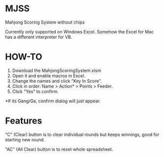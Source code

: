 MJSS
=

Mahjong Scoring System without chips

Currently only supported on Windows Excel. Somehow the Excel for Mac has a different interpreter for VB.


HOW-TO
=
1. Download the MahjongScoringSystem.xlsm
2. Open it and enable macros in Excel.
3. Change the names and click "Key In Score".
4. Click in order: Name > Action* > Points > Feeder. 
5. Click "Yes" to confirm.


*If its Gang/Ga, confirm dialog will just appear.


Features
=
"C" (Clear) button is to clear individual rounds but keeps winnings, good for starting new round.

"AC" (All Clear) button is to reset whole spreadsheet.
